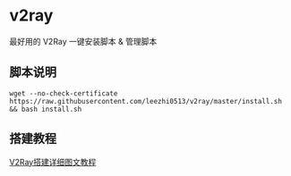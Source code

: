 # v2ray
最好用的 V2Ray 一键安装脚本 &amp; 管理脚本

## 脚本说明
`wget --no-check-certificate https://raw.githubusercontent.com/leezhi0513/v2ray/master/install.sh && bash install.sh`

## 搭建教程
[V2Ray搭建详细图文教程](https://github.com/233boy/v2ray/wiki/V2Ray%E6%90%AD%E5%BB%BA%E8%AF%A6%E7%BB%86%E5%9B%BE%E6%96%87%E6%95%99%E7%A8%8B)
